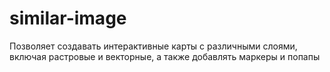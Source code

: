 # similar-image
Позволяет создавать интерактивные карты с различными слоями, включая растровые и векторные, а также добавлять маркеры и попапы 
